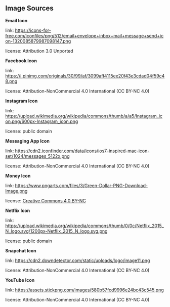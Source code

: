 ## Image Sources

**Email Icon**

link: https://icons-for-free.com/iconfiles/png/512/email+envelope+inbox+mail+message+send+icon-1320085879987098147.png

license: Attribution 3.0 Unported

**Facebook Icon**

link: https://i.pinimg.com/originals/30/99/af/3099aff4115ee20f43e3cdad04f59c48.png

license: Attribution-NonCommercial 4.0 International (CC BY-NC 4.0)

**Instagram Icon**

link: https://upload.wikimedia.org/wikipedia/commons/thumb/a/a5/Instagram_icon.png/600px-Instagram_icon.png

license: public domain

**Messaging App Icon**

link: https://cdn2.iconfinder.com/data/icons/ios7-inspired-mac-icon-set/1024/messages_5122x.png

license: Attribution-NonCommercial 4.0 International (CC BY-NC 4.0)

**Money Icon**

link: https://www.pngarts.com/files/3/Green-Dollar-PNG-Download-Image.png

license: [Creative Commons 4.0 BY-NC](https://www.pngarts.com/license)

**Netflix Icon**

link: https://upload.wikimedia.org/wikipedia/commons/thumb/0/0c/Netflix_2015_N_logo.svg/1200px-Netflix_2015_N_logo.svg.png

license: public domain

**Snapchat Icon**

link: https://cdn2.downdetector.com/static/uploads/logo/image11.png

license: Attribution-NonCommercial 4.0 International (CC BY-NC 4.0)

**YouTube Icon**

link: https://assets.stickpng.com/images/580b57fcd9996e24bc43c545.png

license: Attribution-NonCommercial 4.0 International (CC BY-NC 4.0)